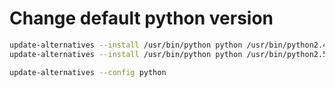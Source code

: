 # Change default python version

```bash
update-alternatives --install /usr/bin/python python /usr/bin/python2.4 10
update-alternatives --install /usr/bin/python python /usr/bin/python2.5 20

update-alternatives --config python
```
